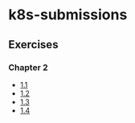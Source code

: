 # k8s-submissions

## Exercises

### Chapter 2

- [1.1](https://github.com/rahul-004x/k8s-submissions/tree/main/chapter1-basics/log_output)
- [1.2](https://github.com/rahul-004x/k8s-submissions/tree/main/chapter1-basics/the_project)
- [1.3](https://github.com/rahul-004x/k8s-submissions/tree/main/chapter1-basics/log_output)
- [1.4](https://github.com/rahul-004x/k8s-submissions/tree/main/chapter1-basics/the_project)